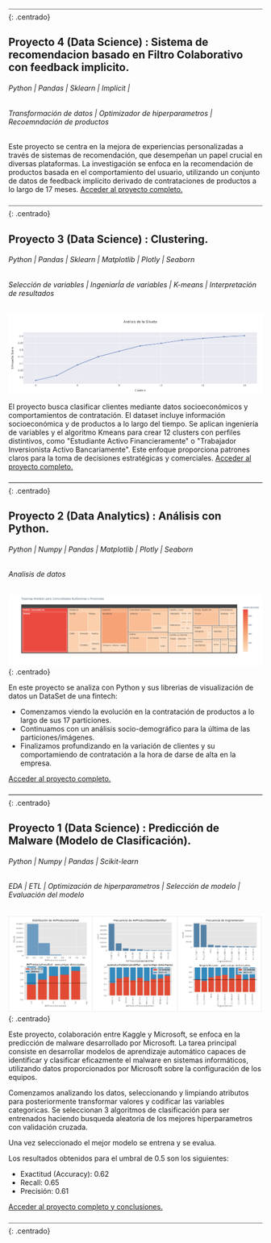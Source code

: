 ![Data Science](/assets/img/Captura2.PNG){: .centrado}

## Proyecto 4 (Data Science) : Sistema de recomendacion basado en Filtro Colaborativo con feedback implicito.
###### Python | Pandas | Sklearn | Implicit |
###### Transformación de datos | Optimizador de hiperparametros | Recoemndación de productos

Este proyecto se centra en la mejora de experiencias personalizadas a través de sistemas de recomendación, que desempeñan un papel crucial en diversas plataformas. La investigación se enfoca en la recomendación de productos basada en el comportamiento del usuario, utilizando un conjunto de datos de feedback implícito derivado de contrataciones de productos a lo largo de 17 meses. [Acceder al proyecto completo.](https://github.com/mantiads/Clustering/blob/main/README.md)  









![Data Science](/assets/img/Captura2.PNG){: .centrado}

## Proyecto 3 (Data Science) : Clustering.
###### Python | Pandas | Sklearn | Matplotlib | Plotly | Seaborn
###### Selección de variables | IngeniarÍa de variables | K-means | Interpretación de resultados

![Data Analytics](/assets/img/clusters.PNG)

El proyecto busca clasificar clientes mediante datos socioeconómicos y comportamientos de contratación. El dataset incluye información socioeconómica y de productos a lo largo del tiempo. Se aplican ingeniería de variables y el algoritmo Kmeans para crear 12 clusters con perfiles distintivos, como "Estudiante Activo Financieramente" o "Trabajador Inversionista Activo Bancariamente". Este enfoque proporciona patrones claros para la toma de decisiones estratégicas y comerciales. [Acceder al proyecto completo.](https://github.com/mantiads/Clustering/blob/main/README.md)  

![Data Science](/assets/img/Captura2.PNG){: .centrado}

## Proyecto 2 (Data Analytics) : Análisis con Python.
###### Python | Numpy | Pandas | Matplotlib | Plotly | Seaborn
###### Analisis de datos

![Data Analytics](/assets/img/10_dist_geo_treemap.png){: .centrado}

En este proyecto se analiza con Python y sus librerias de visualización de datos un DataSet de una fintech:

- Comenzamos viendo la evolución en la contratación de productos a lo largo de sus 17 particiones.
- Continuamos con un análisis socio-demográfico para la última de las particiones/imágenes.
- Finalizamos profundizando en la variación de clientes y su comportamiendo de contratación a la hora de darse de alta en la empresa.
  
[Acceder al proyecto completo.](https://github.com/mantiads/Portfolio-Mikel-Analytics/blob/main/README.md)  

![Data Science](/assets/img/Captura2.PNG){: .centrado}

## Proyecto 1 (Data Science) : Predicción de Malware (Modelo de Clasificación).
###### Python | Numpy | Pandas | Scikit-learn
###### EDA | ETL | Optimización de hiperparametros | Selección de modelo | Evaluación del modelo

![Data Science](/assets/img/Captura.PNG){: .centrado}




Este proyecto, colaboración entre Kaggle y Microsoft, se enfoca en la predicción de malware desarrollado por Microsoft. La tarea principal consiste en desarrollar modelos de aprendizaje automático capaces de identificar y clasificar eficazmente el malware en sistemas informáticos, utilizando datos proporcionados por Microsoft sobre la configuración de los equipos.

Comenzamos analizando los datos, seleccionando y limpiando atributos para posteriormente transformar valores y codificar las variables categoricas. Se seleccionan 3 algoritmos de clasificación para ser entrenados haciendo busqueda aleatoria de los mejores hiperparametros con validación cruzada.

Una vez seleccionado el mejor modelo se entrena y se evalua.

Los resultados obtenidos para el umbral de 0.5 son los siguientes:
- Exactitud (Accuracy): 0.62
- Recall: 0.65
- Precisión: 0.61


[Acceder al proyecto completo y conclusiones.](https://github.com/mantiads/Portfolio-Mikel-Analytics/blob/main/README.md)

![Data Science](/assets/img/Captura2.PNG){: .centrado}

